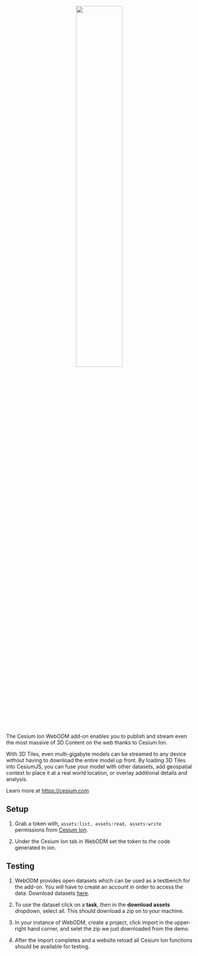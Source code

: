 <p align="center">
  <img src="https://github.com/AnalyticalGraphicsInc/cesium/wiki/logos/Cesium_Logo_Color.jpg" width="50%" />
</p>

The Cesium Ion WebODM add-on enables you to publish and stream even the most massive of 3D Content on the web thanks to Cesium Ion.

With 3D Tiles, even multi-gigabyte models can be streamed to any device without having to download the entire model up front. By loading 3D Tiles into CesiumJS, you can fuse your model with other datasets, add geospatial context to place it at a real world location, or overlay additional details and analysis.

Learn more at https://cesium.com

## Setup

1. Grab a token with, `assets:list, assets:read, assets:write` permissions from [Cesium Ion](https://cesium.com/ion/tokens).

1. Under the Cesium Ion tab in WebODM set the token to the code generated in ion.

## Testing

1. WebODM provides open datasets which can be used as a testbench for the add-on. You will have to create an account in order to access the data. Download datasets [here](https://demo.webodm.org/dashboard/).

1. To use the dataset click on a **task**, then in the **download assets** dropdown, select all. This should download a zip on to your machine.

1. In your instance of WebODM, create a project, click import in the upper-right hand corner, and selet the zip we just downloaded from the demo.

1. After the import completes and a website reload all Cesium Ion functions should be available for testing.

